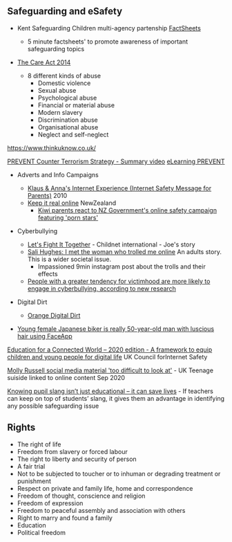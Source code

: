 Safeguarding and eSafety
------------------------

* Kent Safeguarding Children multi-agency partenship [FactSheets](https://www.kscmp.org.uk/training/factsheets)
    * 5 minute factsheets' to promote awareness of important safeguarding topics

* [The Care Act 2014](https://www.legislation.gov.uk/ukpga/2014/23/contents/enacted/data.htm)
    * 8 different kinds of abuse
        * Domestic violence
        * Sexual abuse
        * Psychological abuse
        * Financial or material abuse
        * Modern slavery
        * Discrimination abuse
        * Organisational abuse
        * Neglect and self-neglect

https://www.thinkuknow.co.uk/

[PREVENT Counter Terrorism Strategy - Summary video](https://www.youtube.com/watch?v=kAFJhn9b0mQ)
[eLearning PREVENT](https://www.elearning.prevent.homeoffice.gov.uk)


* Adverts and Info Campaigns
    * [Klaus & Anna's Internet Experience (Internet Safety Message for Parents)](https://www.youtube.com/watch?v=PKUaIDPAFQY) 2010
    * [Keep it real online](https://www.keepitrealonline.govt.nz/) NewZealand
        * [Kiwi parents react to NZ Government's online safety campaign featuring 'porn stars'](https://www.thehits.co.nz/the-latest/kiwi-parents-react-to-nz-governments-online-safety-campaign-featuring-porn-stars/)


* Cyberbullying
    * [Let's Fight It Together](https://www.youtube.com/watch?v=dubA2vhIlrg) - Childnet international - Joe's story
    * [Sali Hughes: I met the woman who trolled me online](https://www.bbc.co.uk/news/uk-54421632) An adults story. This is a wider societal issue.
        * Impassioned 9min instagram post about the trolls and their effects
    * [People with a greater tendency for victimhood are more likely to engage in cyberbullying, according to new research](https://www.psypost.org/2023/05/people-who-feel-like-victims-are-more-likely-to-engage-in-cyberbullying-according-to-new-research-163703)

* Digital Dirt
    * [Orange Digital Dirt](https://www.youtube.com/watch?v=JJfw3xt4emY)

* [Young female Japanese biker is really 50-year-old man with luscious hair using FaceApp](https://mothership.sg/2021/03/japanese-biker-actually-man/)

[Education for a Connected World – 2020 edition - A framework to equip children and young people for digital life](https://assets.publishing.service.gov.uk/government/uploads/system/uploads/attachment_data/file/896323/UKCIS_Education_for_a_Connected_World_.pdf) UK Council forInternet Safety

[Molly Russell social media material 'too difficult to look at'](https://www.bbc.co.uk/news/uk-england-london-54307976) - UK Teenage suiside linked to online content Sep 2020

[Knowing pupil slang isn’t just educational – it can save lives](https://www.tes.com/magazine/article/knowing-pupil-slang-isnt-just-educational-it-can-save-lives) - If teachers can keep on top of students’ slang, it gives them an advantage in identifying any possible safeguarding issue

Rights
------

* The right of life
* Freedom from slavery or forced labour
* The right to liberty and security of person
* A fair trial
* Not to be subjected to toucher or to inhuman or degrading treatment or punishment
* Respect on private and family life, home and correspondence
* Freedom of thought, conscience and religion
* Freedom of expression
* Freedom to peaceful assembly and association with others
* Right to marry and found a family
* Education
* Political freedom
